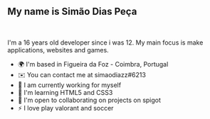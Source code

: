 My name is Simão Dias Peça
---
<br>

I'm a 16 years old developer since i was 12. My main focus is make applications, websites and games.

* 🌍  I'm based in Figueira da Foz - Coimbra, Portugal
* ✉️  You can contact me at simaodiazz#6213
* 🚀  I am currently working for myself
* 🧠  I'm learning HTML5 and CSS3
* 🤝  I'm open to collaborating on projects on spigot
* ⚡  I love play valorant and soccer
<br>
